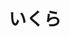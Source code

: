 ---
title: いくら
description: 多少钱？
kana: いくら
pronunciation: ikura
tone: 平板型
type: 名词
pubDate: 2024-06-29 00:00:06
---